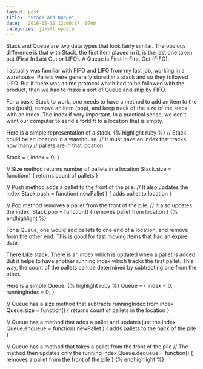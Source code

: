 ```yaml
---
layout: post
title:  "Stack and Queue"
date:   2016-05-12 12:00:17 -0700
categories: jekyll update
---
```


Stack and Queue are two data types that look fairly similar.  The obvious difference is that with Stack, the first item placed in it, is the last one taken out (First In Last Out or LIFO).  A Queue is First In First Out (FIFO).  

I actually was familiar with FIFO and LIFO from my last job, working in a warehouse.  Pallets were generally stored in a stack and so they followed LIFO.  But if there was a time protocol which had to be followed with the product, then we had to make a sort of Queue and ship by FIFO.  

For a basic Stack to work, one needs to have a method to add an item to the top (push), remove an item (pop), and keep track of the size of the stack with an index.  The index if very important.  In a practical sense, we don't want our computer to send a forklift to a location that is empty.  

Here is a simple representation of a stack.
{% highlight ruby %}
// Stack could be an location in a warehouse. 
// It must have an index that tracks how many 
// pallets are in that location.  

Stack = { index = 0; }

// Size method returns number of pallets in a location
Stack.size = function() { returns count of pallets }

// Push method adds a pallet to the front of the pile.
// It also updates the index
Stack.push = function( newPallet ) { adds pallet to location }

// Pop method removes a pallet from the front of the pile.
// It also updates the index.
Stack.pop = function() { removes pallet from location }
{% endhighlight %}

For a Queue, one would add pallets to one end of a location, and remove from the other end.  This is good for fast moving items that had an expire date.  

There Like stack, There is an index which is updated when a pallet is added.  But it helps to have another running index which tracks the first pallet.  This way, the count of the pallets can be determined by subtracting one from the other.  

Here is a simple Queue.
{% highlight ruby %}
Queue = { index = 0, runningIndex = 0; }

// Queue has a size method that subtracts runningIndex from index
Queue.size = function() { returns count of pallets in the location }

// Queue has a method that adds a pallet and updates just the index
Queue.enqueue = function( newPallet ) { adds pallets to the back of the pile }

// Queue has a method that takes a pallet from the front of the pile
// The method then updates only the running index
Queue.dequeue = function() { removes a pallet from the front of the pile }
{% endhighlight %}

[jekyll-docs]: http://jekyllrb.com/docs/home
[jekyll-gh]:   https://github.com/jekyll/jekyll
[jekyll-talk]: https://talk.jekyllrb.com/
